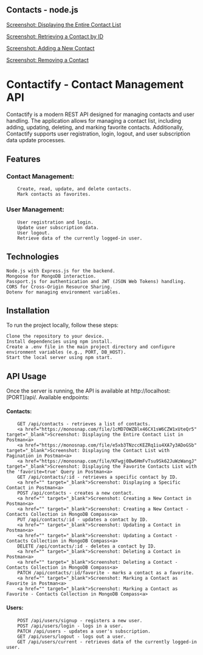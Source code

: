 ## Contacts - node.js

<a href="https://monosnap.com/file/SO7JcgmzUenhpjC7dTkIjrgGHcZafO" target="_blank">Screenshot:
Displaying the Entire Contact List</a>

<a href="https://monosnap.com/file/z1J2fYvrCZ2qyfLGoX1Ri3oLOcp1wp" target="_blank">Screenshot:
Retrieving a Contact by ID</a>

<a href="https://monosnap.com/file/fl5InpcqWr4ykv7t0cCcWUQbfp2qiH" target="_blank">Screenshot:
Adding a New Contact</a>

<a href="https://monosnap.com/file/ZROhGKzNmWMoExrs3wpUB5k7bTzCru" target="_blank">Screenshot:
Removing a Contact</a>

# Contactify - Contact Management API

Contactify is a modern REST API designed for managing contacts and user handling. The application allows for managing a contact list, including adding, updating, deleting, and marking favorite contacts. Additionally, Contactify supports user registration, login, logout, and user subscription data update processes.

## Features

### Contact Management:

        Create, read, update, and delete contacts.
        Mark contacts as favorites.

### User Management:

        User registration and login.
        Update user subscription data.
        User logout.
        Retrieve data of the currently logged-in user.

## Technologies

    Node.js with Express.js for the backend.
    Mongoose for MongoDB interaction.
    Passport.js for authentication and JWT (JSON Web Tokens) handling.
    CORS for Cross-Origin Resource Sharing.
    Dotenv for managing environment variables.

## Installation

To run the project locally, follow these steps:

    Clone the repository to your device.
    Install dependencies using npm install.
    Create a .env file in the main project directory and configure environment variables (e.g., PORT, DB_HOST).
    Start the local server using npm start.

## API Usage

Once the server is running, the API is available at http://localhost:[PORT]/api/. Available endpoints:

#### Contacts:

        GET /api/contacts - retrieves a list of contacts.
        <a href="https://monosnap.com/file/1cMD7OWZBlx46CX1sW6CZW1xUteQr5" target="_blank">Screenshot: Displaying the Entire Contact List in Postman<a>
        <a href="https://monosnap.com/file/e5xb3TNzccKEZRq1iu4XA7y3ADoGSb" target="_blank">Screenshot: Displaying the Contact List with Pagination in Postman<a>
        <a href="https://monosnap.com/file/KFwgj0Bw6HmFvTsu9Sk62JuWzWangJ" target="_blank">Screenshot: Displaying the Favorite Contacts List with the 'favorite=true' Query in Postman<a>
        GET /api/contacts/:id - retrieves a specific contact by ID.
        <a href="" target="_blank">Screenshot: Displaying a Specific Contact in Postman<a>
        POST /api/contacts - creates a new contact.
        <a href="" target="_blank">Screenshot: Creating a New Contact in Postman<a>
        <a href="" target="_blank">Screenshot: Creating a New Contact - Contacts Collection in MongoDB Compass<a>
        PUT /api/contacts/:id - updates a contact by ID.
        <a href="" target="_blank">Screenshot: Updating a Contact in Postman<a>
        <a href="" target="_blank">Screenshot: Updating a Contact - Contacts Collection in MongoDB Compass<a>
        DELETE /api/contacts/:id - deletes a contact by ID.
        <a href="" target="_blank">Screenshot: Deleting a Contact in Postman<a>
        <a href="" target="_blank">Screenshot: Deleting a Contact - Contacts Collection in MongoDB Compass<a>
        PATCH /api/contacts/:id/favorite - marks a contact as a favorite.
        <a href="" target="_blank">Screenshot: Marking a Contact as Favorite in Postman<a>
        <a href="" target="_blank">Screenshot: Marking a Contact as Favorite - Contacts Collection in MongoDB Compass<a>

#### Users:

        POST /api/users/signup - registers a new user.
        POST /api/users/login - logs in a user.
        PATCH /api/users - updates a user's subscription.
        GET /api/users/logout - logs out a user.
        GET /api/users/current - retrieves data of the currently logged-in user.
